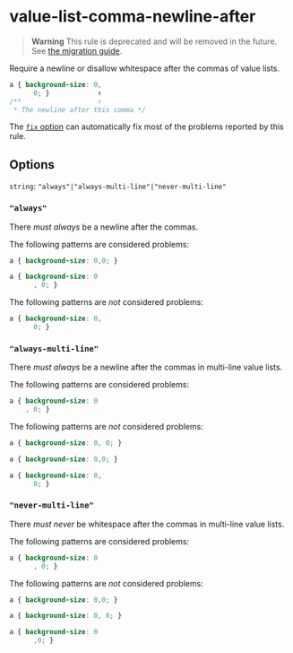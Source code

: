 # value-list-comma-newline-after

> **Warning** This rule is deprecated and will be removed in the future. See [the migration guide](https://github.com/stylelint/stylelint/tree/15.10.1/docs/migration-guide/to-15.md).

Require a newline or disallow whitespace after the commas of value lists.

<!-- prettier-ignore -->
```css
a { background-size: 0,
      0; }            ↑
/**                   ↑
 * The newline after this comma */
```

The [`fix` option](https://github.com/stylelint/stylelint/tree/15.10.1/docs/user-guide/options.md#fix) can automatically fix most of the problems reported by this rule.

## Options

`string`: `"always"|"always-multi-line"|"never-multi-line"`

### `"always"`

There _must always_ be a newline after the commas.

The following patterns are considered problems:

<!-- prettier-ignore -->
```css
a { background-size: 0,0; }
```

<!-- prettier-ignore -->
```css
a { background-size: 0
      , 0; }
```

The following patterns are _not_ considered problems:

<!-- prettier-ignore -->
```css
a { background-size: 0,
      0; }
```

### `"always-multi-line"`

There _must always_ be a newline after the commas in multi-line value lists.

The following patterns are considered problems:

<!-- prettier-ignore -->
```css
a { background-size: 0
    , 0; }
```

The following patterns are _not_ considered problems:

<!-- prettier-ignore -->
```css
a { background-size: 0, 0; }
```

<!-- prettier-ignore -->
```css
a { background-size: 0,0; }
```

<!-- prettier-ignore -->
```css
a { background-size: 0,
      0; }
```

### `"never-multi-line"`

There _must never_ be whitespace after the commas in multi-line value lists.

The following patterns are considered problems:

<!-- prettier-ignore -->
```css
a { background-size: 0
      , 0; }
```

The following patterns are _not_ considered problems:

<!-- prettier-ignore -->
```css
a { background-size: 0,0; }
```

<!-- prettier-ignore -->
```css
a { background-size: 0, 0; }
```

<!-- prettier-ignore -->
```css
a { background-size: 0
      ,0; }
```
